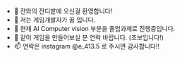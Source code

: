 - 👋 쟌와의 잔디밭에 오신걸 환영합니다!
- 👀 저는 게임개발자가 꿈 입니다.
- 🌱 현재 AI Computer vision 부분을 졸업과제로 진행중입니다.
- 💞️ 같이 게임을 만들어보실 분 연락 바랍니다. (초보입니다!)
- 📫 연락은 instagram @e_413.5 로 주시면 감사합니다!!

<!---
parkjanwa/parkjanwa is a ✨ special ✨ repository because its `README.md` (this file) appears on your GitHub profile.
You can click the Preview link to take a look at your changes.
--->

